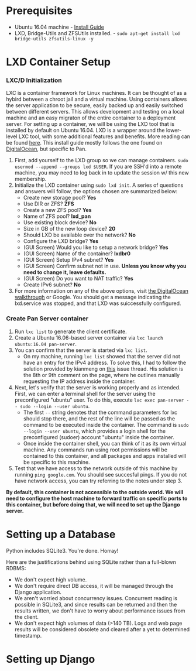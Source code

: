 # Prerequisites
* Ubuntu 16.04 machine - [Install Guide](https://tutorials.ubuntu.com/tutorial/tutorial-install-ubuntu-server#0)
* LXD, Bridge-Utils and ZFSUtils installed. - `sudo apt-get install lxd bridge-utils zfsutils-linux -y`

# LXD Container Setup
### LXC/D Initialization
LXC is a container framework for Linux machines. It can be thought of as a hybird between a chroot jail and a         virtual machine. Using containers allows the server application to be secure, easily backed up and easily switched between different servers. This allows development and testing on a local machine and an easy migraton of the entire container to a deployment server. For setting up a container, we will be using the LXD tool that is installed by default on Ubuntu 16.04. LXD is a wrapper around the lower-level LXC tool, with some additional features and benefits. More reading can be found [here](https://discuss.linuxcontainers.org/t/comparing-lxd-vs-lxc/24). This install guide mostly follows the one found on [DigitalOcean](https://www.digitalocean.com/community/tutorials/how-to-set-up-and-use-lxd-on-ubuntu-16-04), but specific to Pan. 
1. First, add yourself to the LXD group so we can manage containers. `sudo usermod --append --groups lxd $USER`. If you are SSH'd into a remote machine, you may need to log back in to update the session w/ this new membership.
2. Initialize the LXD container using `sudo lxd init`. A series of questions and answers will follow, the options chosen are summarized below:
    * Create new storage pool? **Yes**
    * Use DIR or ZFS? **ZFS**
    * Create a new ZFS pool? **Yes**
    * Name of ZFS pool? **lxd_pan**
    * Use existing block device? **No** 
    * Size in GB of the new loop device? **20**
    * Should LXD be available over the network? **No**
    * Configure the LXD bridge? **Yes**
    * (GUI Screen) Would you like to setup a network bridge? **Yes**
    * (GUI Screen) Name of the container? **lxdbr0**
    * (GUI Screen) Setup IPv4 subnet? **Yes**
    * (GUI Screen) Confirm subnet not in use. **Unless you know why you need to change it, leave defaults.**
    * (GUI Screen) Do you want to NAT traffic? **Yes**
    * Create IPv6 subnet? **No**
3. For more information on any of the above options, visit [the DigitalOcean walkthrough](https://www.digitalocean.com/community/tutorials/how-to-set-up-and-use-lxd-on-ubuntu-16-04#step-2-%E2%80%94-configuring-networking) or Google. You should get a message indicating the lxd.service was stopped, and that LXD was suiccessfully configured. 

### Create Pan Server container
1. Run `lxc list` to generate the client certificate.
2. Create a Ubuntu 16.06-based server container via `lxc launch ubuntu:16.04 pan-server`.
3. You can confirm that the server is started via `lxc list`.
      * On my machine, running `lxc list` showed that the server did not have an entry for the IPv4 address. To solve this, I had to follow the solution provided by kianmeng on [this](https://github.com/lxc/lxd/issues/1298) issue thread. His solution is the 8th or 9th comment on the page, where he outlines manually requesting the IP address inside the container.
4. Next, let's verify that the server is working properly and as intended. First, we can enter a terminal shell for the server using the preconfigured "ubuntu" user. To do this, execute `lxc exec pan-server -- sudo --login --user ubuntu`. 
      * The first `--` string denotes that the command parameters for lxc should stop there, and the rest of the line will be passed as the command to be executed inside the container. The command is `sudo --login --user ubuntu`, which provides a login shell for the preconfigured (sudoer) account "ubuntu" inside the container.
      * Once inside the container shell, you can think of it as its own virtual machine. Any commands run using root permissions will be contained to this container, and all packages and apps installed will be specific to this machine.
5. Test that we have access to the network outside of this machine by running `ping google.com`. You should see succesful pings. If you do not have network access, you can try referring to the notes under step 3.


**By default, this container is not accessible to the outside world. We will need to configure the host machine to forward traffic on specific ports to this container, but before doing that, we will need to set up the Django server.**

# Setting up a Database
Python includes SQLite3. You're done. Horray!

Here are the justifications behind using SQLite rather than a full-blown RDBMS:
* We don't expect high volume.
* We don't require direct DB access, it will be managed through the Django application.
* We aren't worried about concurrency issues. Concurrent reading is possible in SQLite3, and since results can be returned and then the results written, we don't have to worry about performance issues from the client. 
* We don't expect high volumes of data (>140 TB). Logs and web page results will be considered obsolete and cleared after a yet to determined timestamp. 

# Setting up Django
